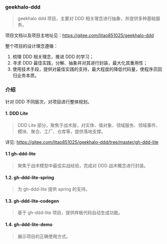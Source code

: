 ### geekhalo-ddd
> geekhalo ddd 项目，主要对 DDD 相关理念进行抽象，并提供多种基础服务。

项目文档以及项目主地址见：https://gitee.com/litao851025/geekhalo-ddd

整个项目的设计理念遵循：
1. 梳理 DDD 相关理念，推进 DDD 的学习；
2. 寻求 DDD 最佳实践，分解、抽象并对其进行封装，最大化其重用性；
3. 使用技术手段，提供对最佳实践的支持，最大程度的降低代码量，使程序员回归业务本质。

### 介绍
针对 DDD 不同层次，对项目进行整体规划。

#### 1. DDD Lite
> DDD Lite 部分，聚焦于战术层，对实体、值对象、领域服务、领域事件、模块、聚合、工厂、仓库等，提供落地支撑。

详见: https://gitee.com/litao851025/geekhalo-ddd/tree/master/gh-ddd-lite

#### 1.1 **gh-ddd-lite**
> 聚焦于战术模型中最佳实战经验，完成对 DDD 战术概念进行封装。

#### 1.2. **gh-ddd-lite-spring**
> 为 gh-ddd-lite 提供 spring 的支持。

#### 1.3. **gh-ddd-lite-codegen**
> 基于 gh-ddd-lite 项目，提供样板代码自动生成功能。

#### 1.4. **gh-ddd-lite-demo**
> 展示项目的正确使用方式。


